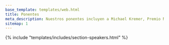 ```yaml
---
base_template: templates/web.html
title: Ponentes
meta_description: Nuestros ponentes incluyen a Michael Kremer, Premio Nobel de Economía de 2019, y directivos de GiveWell, Animal Charity Evaluators and Founders Pledge
sitemap: 1
---
```


{% include "templates/includes/section-speakers.html" %}

